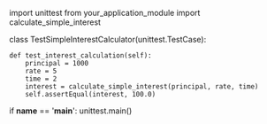 import unittest
from your_application_module import calculate_simple_interest

class TestSimpleInterestCalculator(unittest.TestCase):

    def test_interest_calculation(self):
        principal = 1000
        rate = 5
        time = 2
        interest = calculate_simple_interest(principal, rate, time)
        self.assertEqual(interest, 100.0)

if __name__ == '__main__':
    unittest.main()
